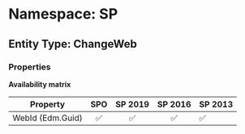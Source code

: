 # Namespace: SP

## Entity Type: ChangeWeb

### Properties

**Availability matrix**

Property | SPO | SP 2019 | SP 2016 | SP 2013
----------|:---:|:-------:|:-------:|:-------
WebId (Edm.Guid) | ✅ | ✅ | ✅ | ✅